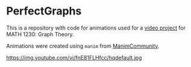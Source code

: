 # PerfectGraphs

This is a repository with code for animations used for a [video project](https://youtu.be/fnE81FLHfcc) for MATH 1230: Graph Theory.

Animations were created using `manim` from [ManimCommunity](https://github.com/manimCommunity/manim).

https://img.youtube.com/vi/fnE81FLHfcc/hqdefault.jpg
